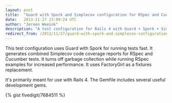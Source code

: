 ```yaml
---
layout: post
title:  "Guard with Spork and Simplecov configuration for RSpec and Cucumber tests using FactoryGirl"
date:   2013-11-27 23:09:24 UTC
author: "Jeroen Weeink"
description: "A test configuration for Rails 4 with Guard + Spork + Simplecov for combined reports with RSpec and Cucumber using FactoryGirl fixtures"
redirect_from: /2013/11/27/guard-with-spork-and-simplecov-configuration-for-rspec-and-cucumber-tests-using-factorygirl.html
---
```

This test configuration uses Guard with Spork for running tests fast. It generates combined Simplecov code coverage reports for RSpec and Cucumber tests. It turns off garbage collection while running RSpec examples for increased performance. It uses FactoryGirl as a fixtures replacement.

It's primarily meant for use with Rails 4. The Gemfile includes several useful development gems.

{% gist fivedigit/7684511 %}
